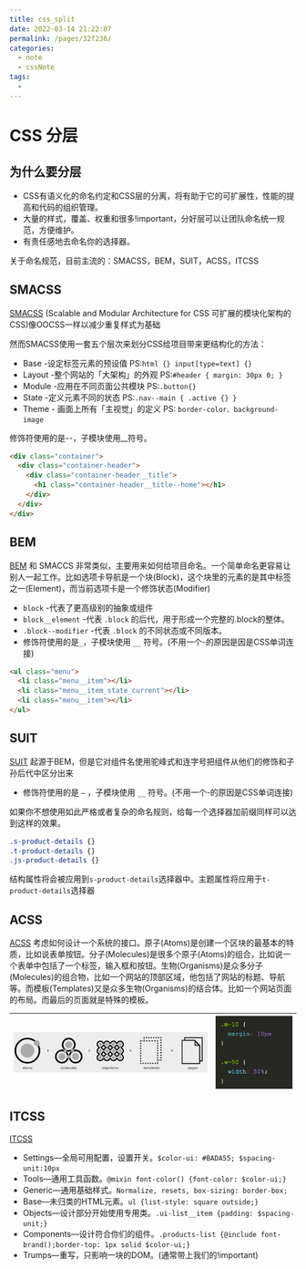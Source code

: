```yaml
---
title: css_split
date: 2022-03-14 21:22:07
permalink: /pages/32f236/
categories:
  - note
  - cssNote
tags:
  - 
---
```

# CSS 分层

## 为什么要分层

- CSS有语义化的命名约定和CSS层的分离，将有助于它的可扩展性，性能的提⾼和代码的组织管理。
- ⼤量的样式，覆盖、权重和很多!important，分好层可以让团队命名统⼀规范，⽅便维护。
- 有责任感地去命名你的选择器。

关于命名规范，目前主流的：SMACSS，BEM，SUIT，ACSS，ITCSS

## SMACSS

[SMACSS](https://smacss.com/) (Scalable and Modular Architecture for CSS 可扩展的模块化架构的CSS)像OOCSS⼀样以减少重复样式为基础

然⽽SMACSS使⽤⼀套五个层次来划分CSS给项⽬带来更结构化的⽅法：

- Base -设定标签元素的预设值 PS:`html {} input[type=text] {}`
- Layout -整个⽹站的「⼤架构」的外观 PS:`#header { margin: 30px 0; }`
- Module -应⽤在不同⻚⾯公共模块 PS:`.button{}`
- State -定义元素不同的状态 PS:`.nav--main { .active {} }`
- Theme - 画⾯上所有「主视觉」的定义 PS: `border-color、background-image`

修饰符使⽤的是--，⼦模块使⽤__符号。

```html
<div class="container">
  <div class="container-header">
    <div class="container-header__title">
      <h1 class="container-header__title--home"></h1>
    </div>
  </div>
</div>
```

## BEM

[BEM](https://en.bem.info/) 和 SMACCS ⾮常类似，主要⽤来如何给项⽬命名。⼀个简单命名更容易让别⼈⼀起⼯作。⽐如选项卡导航是⼀个块(Block)，这个块⾥的元素的是其中标签之⼀(Element)，⽽当前选项卡是⼀个修饰状态(Modifier)

- `block` -代表了更⾼级别的抽象或组件
- `block__element` -代表 `.block` 的后代，⽤于形成⼀个完整的.block的整体。
- `.block--modifier` -代表 `.block` 的不同状态或不同版本。
- 修饰符使⽤的是`_`，⼦模块使⽤ `__` 符号。(不⽤⼀个-的原因是因是CSS单词连接)

```html
<ul class="menu">
  <li class="menu__item"></li>
  <li class="menu__item_state_current"></li>
  <li class="menu__item"></li>
</ul>
```

## SUIT

[SUIT](https://suitcss.github.io/) 起源于BEM，但是它对组件名使⽤驼峰式和连字号把组件从他们的修饰和⼦孙后代中区分出来

- 修饰符使⽤的是 `—` ，⼦模块使⽤ `__` 符号。(不⽤⼀个-的原因是CSS单词连接)

如果你不想使⽤如此严格或者复杂的命名规则，给每⼀个选择器加前缀同样可以达到这样的效果。

```css
.s-product-details {}
.t-product-details {}
.js-product-details {}
```

结构属性将会被应⽤到`s-product-details`选择器中。主题属性将应⽤于`t-product-details`选择器

## ACSS

[ACSS](http://patternlab.io/) 考虑如何设计⼀个系统的接⼝。原⼦(Atoms)是创建⼀个区块的最基本的特质，⽐如说表单按钮。分⼦(Molecules)是很多个原⼦(Atoms)的组合，⽐如说⼀个表单中包括了⼀个标签，输⼊框和按钮。⽣物(Organisms)是众多分⼦(Molecules)的组合物，⽐如⼀个⽹站的顶部区域，他包括了⽹站的标题、导航等。⽽模板(Templates)⼜是众多⽣物(Organisms)的结合体。⽐如⼀个⽹站⻚⾯的布局。⽽最后的⻚⾯就是特殊的模板。

|![acss](/cssNote/acss.png)|![acss_code](/cssNote/acss_code.png)|
|:-:|:-:|

## ITCSS

[ITCSS](http://csswizardry.net/talks/2014/11/itcss-dafed.pdf)

- Settings—全局可⽤配置，设置开关。`$color-ui: #BADA55; $spacing-unit:10px`
- Tools—通⽤⼯具函数。`@mixin font-color() {font-color: $color-ui;}`
- Generic—通⽤基础样式。`Normalize, resets, box-sizing: border-box;`
- Base—未归类的HTML元素。`ul {list-style: square outside;}`
- Objects—设计部分开始使⽤专⽤类。`.ui-list__item {padding: $spacing-unit;}`
- Components—设计符合你们的组件。`.products-list {@include font-brand();border-top: 1px solid $color-ui;}`
- Trumps—重写，只影响⼀块的DOM。(通常带上我们的!important)
